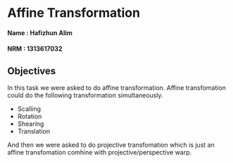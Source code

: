 # Affine Transformation

#### Name : Hafizhun Alim
#### NRM  : 1313617032

## Objectives
In this task we were asked to do affine transformation. Affine transfomation could do the following transformation simultaneously.
* Scalling
* Rotation
* Shearing
* Translation

And then we were asked to do projective transfomation which is just an affine transfomation comhine with projective/perspective warp.
